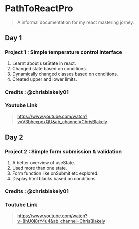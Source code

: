# PathToReactPro

> A informal documentation for my react mastering jorney.

 ## Day 1
 ### Project 1 : Simple temperature control interface
 1. Learnt about useState in react.
 2. Changed state based on conditions.
 3. Dynamically changed classes based on conditions.
 4. Created upper and lower limits.
 
### Credits : @chrisblakely01

### Youtube Link

> https://www.youtube.com/watch?v=V3bhcxpoxQU&ab_channel=ChrisBlakely

## Day 2
### Project 2 : Simple form submission & validation
1. A better overview of useState.
2. Used more than one state.
3. Form function like onSubmit etc explored.
4. Display html blacks based on conditions.

### Credits : @chrisblakely01

### Toutube Link

> https://www.youtube.com/watch?v=8hU0I8rY4u4&ab_channel=ChrisBlakely 

